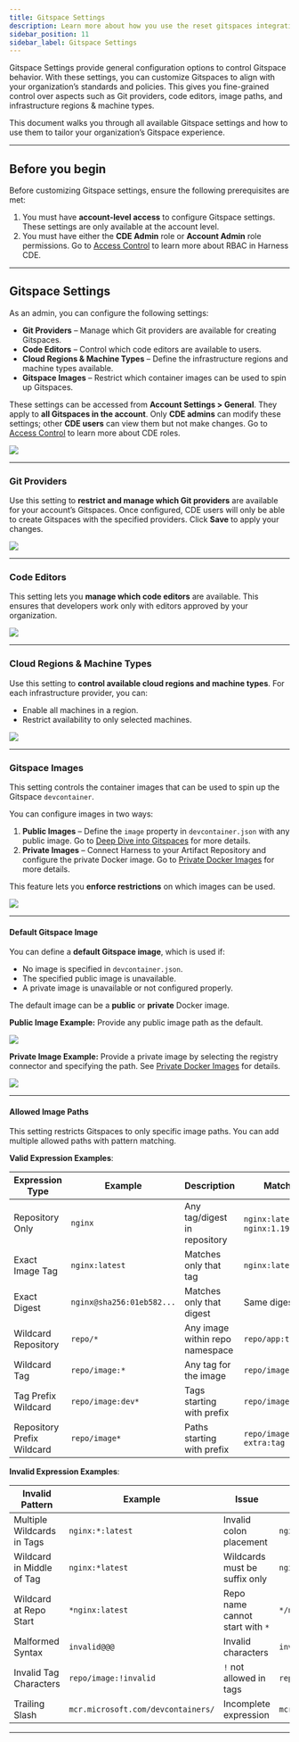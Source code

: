 ```yaml
---
title: Gitspace Settings
description: Learn more about how you use the reset gitspaces integration to connect Harness to your privately-owned, on-prem assets. 
sidebar_position: 11
sidebar_label: Gitspace Settings
---
```


Gitspace Settings provide general configuration options to control Gitspace behavior. With these settings, you can customize Gitspaces to align with your organization’s standards and policies. This gives you fine-grained control over aspects such as Git providers, code editors, image paths, and infrastructure regions & machine types.

This document walks you through all available Gitspace settings and how to use them to tailor your organization’s Gitspace experience.

---

## Before you begin

Before customizing Gitspace settings, ensure the following prerequisites are met:

1. You must have **account-level access** to configure Gitspace settings. These settings are only available at the account level.
2. You must have either the **CDE Admin** role or **Account Admin** role permissions. Go to [Access Control](/docs/cloud-development-environments/rbac.md) to learn more about RBAC in Harness CDE.

---

## Gitspace Settings

As an admin, you can configure the following settings:

* **Git Providers** – Manage which Git providers are available for creating Gitspaces.
* **Code Editors** – Control which code editors are available to users.
* **Cloud Regions & Machine Types** – Define the infrastructure regions and machine types available.
* **Gitspace Images** – Restrict which container images can be used to spin up Gitspaces.

These settings can be accessed from **Account Settings > General**. They apply to **all Gitspaces in the account**. Only **CDE admins** can modify these settings; other **CDE users** can view them but not make changes. Go to [Access Control](/docs/cloud-development-environments/rbac.md) to learn more about CDE roles. 

![](./static/admin-settings-1.png)

---

### Git Providers

Use this setting to **restrict and manage which Git providers** are available for your account’s Gitspaces. Once configured, CDE users will only be able to create Gitspaces with the specified providers.
Click **Save** to apply your changes.

![](./static/git-provider-admin-2.png)

---

### Code Editors

This setting lets you **manage which code editors** are available. This ensures that developers work only with editors approved by your organization.

![](./static/code-editor-admin-2.png)

---

### Cloud Regions & Machine Types

Use this setting to **control available cloud regions and machine types**. For each infrastructure provider, you can:

* Enable all machines in a region.
* Restrict availability to only selected machines.

![](./static/cloudregions-provider-admin3.png)

---

### Gitspace Images

This setting controls the container images that can be used to spin up the Gitspace `devcontainer`.

You can configure images in two ways:

1. **Public Images** – Define the `image` property in `devcontainer.json` with any public image. Go to [Deep Dive into Gitspaces](/docs/cloud-development-environments/deep-dive-into-gitspaces/gitspace-configuration.md) for more details.
2. **Private Images** – Connect Harness to your Artifact Repository and configure the private Docker image. Go to [Private Docker Images](/docs/cloud-development-environments/features-of-gitspaces/private-docker-images.md) for more details.

This feature lets you **enforce restrictions** on which images can be used.

![](./static/gitspace-image.png)

---

#### Default Gitspace Image

You can define a **default Gitspace image**, which is used if:

* No image is specified in `devcontainer.json`.
* The specified public image is unavailable.
* A private image is unavailable or not configured properly.

The default image can be a **public** or **private** Docker image.

**Public Image Example:**
Provide any public image path as the default.

![](./static/public-gitspace-image.jpg)

**Private Image Example:**
Provide a private image by selecting the registry connector and specifying the path. See [Private Docker Images](/docs/cloud-development-environments/features-of-gitspaces/private-docker-images.md) for details.

![](./static/private-gitspace-image.jpg)

---

#### Allowed Image Paths

This setting restricts Gitspaces to only specific image paths. You can add multiple allowed paths with pattern matching.

**Valid Expression Examples**:

| Expression Type            | Example                   | Description                     | Matches                      |
| -------------------------- | ------------------------- | ------------------------------- | ---------------------------- |
| Repository Only            | `nginx`                   | Any tag/digest in repository    | `nginx:latest`, `nginx:1.19` |
| Exact Image Tag            | `nginx:latest`            | Matches only that tag           | `nginx:latest`               |
| Exact Digest               | `nginx@sha256:01eb582...` | Matches only that digest        | Same digest                  |
| Wildcard Repository        | `repo/*`                  | Any image within repo namespace | `repo/app:tag`               |
| Wildcard Tag               | `repo/image:*`            | Any tag for the image           | `repo/image:v1.0`            |
| Tag Prefix Wildcard        | `repo/image:dev*`         | Tags starting with prefix       | `repo/image:dev123`          |
| Repository Prefix Wildcard | `repo/image*`             | Paths starting with prefix      | `repo/image-extra:tag`       |

**Invalid Expression Examples**:

| Invalid Pattern            | Example                            | Issue                           | Correct Alternative                 |
| -------------------------- | ---------------------------------- | ------------------------------- | ----------------------------------- |
| Multiple Wildcards in Tags | `nginx:*:latest`                   | Invalid colon placement         | `nginx:*`                           |
| Wildcard in Middle of Tag  | `nginx:*latest`                    | Wildcards must be suffix only   | `nginx:lat*`                        |
| Wildcard at Repo Start     | `*nginx:latest`                    | Repo name cannot start with `*` | `*/nginx:latest`                    |
| Malformed Syntax           | `invalid@@@`                       | Invalid characters              | `invalid@sha256:...`                |
| Invalid Tag Characters     | `repo/image:!invalid`              | `!` not allowed in tags         | `repo/image:invalid`                |
| Trailing Slash             | `mcr.microsoft.com/devcontainers/` | Incomplete expression           | `mcr.microsoft.com/devcontainers/*` |

---
